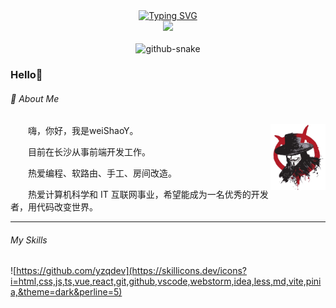 <div align="center">

  <!-- dynamic typing effect 动态打字效果 -->
  <div>
    <a href="https://blog.sunguoqi.com/">
      <img src="https://readme-typing-svg.demolab.com?font=Fira+Code&weight=700&size=22&pause=1000&color=161618&center=true&vCenter=true&random=false&width=500&lines=console.log(%22Hello%2CWorld!%22);weiShaoY+Wishes+You+Never+Have+Bug" alt="Typing SVG" />
    </a>
  </div>

  <!-- knock code pictures 敲代码的图片 -->
  <picture>
    <source media="(prefers-color-scheme: dark)" srcset="https://cdn.jsdelivr.net/gh/sun0225SUN/sun0225SUN/assets/images/coding.gif" />
    <source media="(prefers-color-scheme: light)" srcset="https://cdn.jsdelivr.net/gh/sun0225SUN/sun0225SUN/assets/images/developer.svg" height="225px" />
    <img src="https://cdn.jsdelivr.net/gh/sun0225SUN/sun0225SUN/assets/images/coding.gif" />

  </picture>

  <!-- for beauty 留个空行好看点 -->
  <div>&nbsp; </div>

  <!-- Snake Code Contribution Map 贪吃蛇代码贡献图 -->
  <picture>
    <source media="(prefers-color-scheme: dark)" srcset="https://cdn.jsdelivr.net/gh/sun0225SUN/sun0225SUN/profile-snake-contrib/github-contribution-grid-snake-dark.svg" />
    <source media="(prefers-color-scheme: light)" srcset="https://cdn.jsdelivr.net/gh/sun0225SUN/sun0225SUN/profile-snake-contrib/github-contribution-grid-snake.svg" />
      <img alt="github-snake" src="https://cdn.jsdelivr.net/gh/sun0225SUN/sun0225SUN/profile-snake-contrib/github-contribution-grid-snake-dark.svg" />

  </picture>

</div>

### Hello👋

###### 🤺 About Me

<img align="right" width="88" src="image/vForVendetta.png" />

<p>&emsp;&emsp;嗨，你好，我是weiShaoY。</p>
<p>&emsp;&emsp;目前在长沙从事前端开发工作。</p>
<p>&emsp;&emsp;热爱编程、软路由、手工、房间改造。</p>
<p>&emsp;&emsp;热爱计算机科学和 IT 互联网事业，希望能成为一名优秀的开发者，用代码改变世界。</p>

---

###### My Skills

![https://github.com/yzqdev](https://skillicons.dev/icons?i=html,css,js,ts,vue,react,git,github,vscode,webstorm,idea,less,md,vite,pinia,&theme=dark&perline=5)

